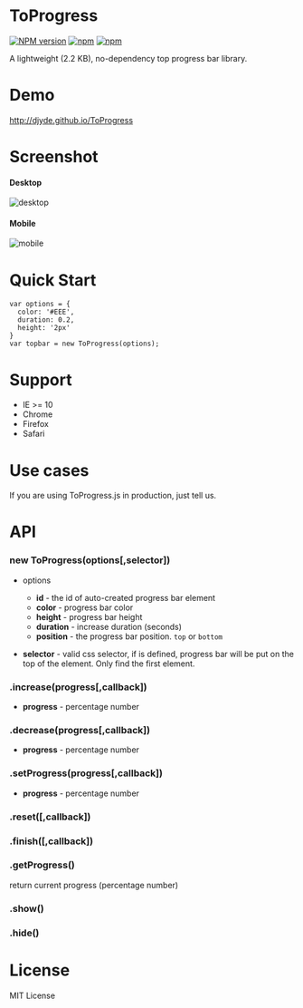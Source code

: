 # ToProgress

[![NPM version](https://img.shields.io/npm/v/toprogress.svg?style=flat-square)](https://www.npmjs.com/package/toprogress)
[![npm](https://img.shields.io/npm/dt/toprogress.svg)](https://www.npmjs.com/package/toprogress)
[![npm](https://img.shields.io/npm/l/toprogress.svg)](https://www.npmjs.com/package/toprogress)

A lightweight (2.2 KB), no-dependency top progress bar library.

# Demo

http://djyde.github.io/ToProgress

# Screenshot

#### Desktop
![desktop](http://ww4.sinaimg.cn/large/62580dd9gw1et3i1t9amjj218b0q5juw.jpg)

#### Mobile
![mobile](http://ww2.sinaimg.cn/large/62580dd9gw1et41eqm2usg20f00qo7if.gif)

# Quick Start
```JS
var options = {
  color: '#EEE',
  duration: 0.2,
  height: '2px'
}
var topbar = new ToProgress(options);
```

# Support

* IE >= 10
* Chrome
* Firefox
* Safari

# Use cases

If you are using ToProgress.js in production, just tell us.


# API

### new ToProgress(options[,selector])

* options
  * **id** - the id of auto-created progress bar element
  * **color** - progress bar color
  * **height** - progress bar height 
  * **duration** - increase duration (seconds)
  * **position** - the progress bar position. `top` or `bottom`

* **selector** - valid css selector, if is defined, progress bar will be put on the top of the element. Only find the first element.

### .increase(progress[,callback])
* **progress** - percentage number

### .decrease(progress[,callback])
* **progress** - percentage number

### .setProgress(progress[,callback])
* **progress** - percentage number

### .reset([,callback])

### .finish([,callback])

### .getProgress()
return current progress (percentage number)

### .show()
### .hide()

# License
MIT License
